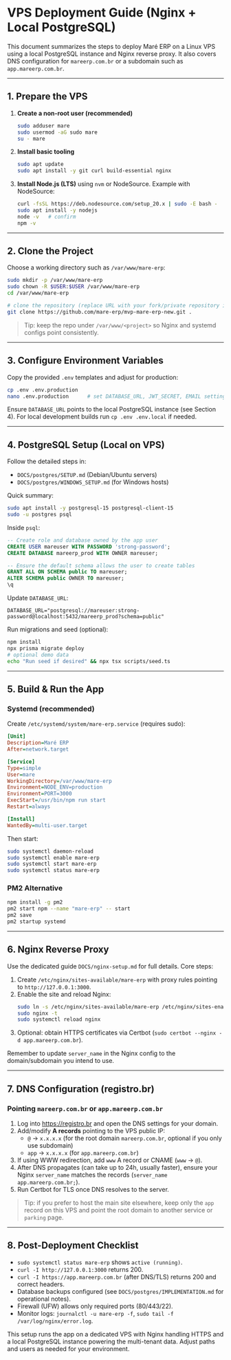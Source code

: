 # VPS Deployment Guide (Nginx + Local PostgreSQL)

This document summarizes the steps to deploy Maré ERP on a Linux VPS using a local PostgreSQL instance and Nginx reverse proxy. It also covers DNS configuration for `mareerp.com.br` or a subdomain such as `app.mareerp.com.br`.

---

## 1. Prepare the VPS

1. **Create a non-root user (recommended)**
   ```bash
   sudo adduser mare
   sudo usermod -aG sudo mare
   su - mare
   ```
2. **Install basic tooling**
   ```bash
   sudo apt update
   sudo apt install -y git curl build-essential nginx
   ```
3. **Install Node.js (LTS)** using `nvm` or NodeSource. Example with NodeSource:
   ```bash
   curl -fsSL https://deb.nodesource.com/setup_20.x | sudo -E bash -
   sudo apt install -y nodejs
   node -v   # confirm
   npm -v
   ```

---

## 2. Clone the Project

Choose a working directory such as `/var/www/mare-erp`:

```bash
sudo mkdir -p /var/www/mare-erp
sudo chown -R $USER:$USER /var/www/mare-erp
cd /var/www/mare-erp

# clone the repository (replace URL with your fork/private repository if needed)
git clone https://github.com/mare-erp/mvp-mare-erp-new.git .
```

> Tip: keep the repo under `/var/www/<project>` so Nginx and systemd configs point consistently.

---

## 3. Configure Environment Variables

Copy the provided `.env` templates and adjust for production:

```bash
cp .env .env.production
nano .env.production      # set DATABASE_URL, JWT_SECRET, EMAIL settings, etc.
```

Ensure `DATABASE_URL` points to the local PostgreSQL instance (see Section 4). For local development builds run `cp .env .env.local` if needed.

---

## 4. PostgreSQL Setup (Local on VPS)

Follow the detailed steps in:
- `DOCS/postgres/SETUP.md` (Debian/Ubuntu servers)
- `DOCS/postgres/WINDOWS_SETUP.md` (for Windows hosts)

Quick summary:
```bash
sudo apt install -y postgresql-15 postgresql-client-15
sudo -u postgres psql
```
Inside `psql`:
```sql
-- Create role and database owned by the app user
CREATE USER mareuser WITH PASSWORD 'strong-password';
CREATE DATABASE mareerp_prod WITH OWNER mareuser;

-- Ensure the default schema allows the user to create tables
GRANT ALL ON SCHEMA public TO mareuser;
ALTER SCHEMA public OWNER TO mareuser;
\q
```
Update `DATABASE_URL`:
```
DATABASE_URL="postgresql://mareuser:strong-password@localhost:5432/mareerp_prod?schema=public"
```
Run migrations and seed (optional):
```bash
npm install
npx prisma migrate deploy
# optional demo data
echo "Run seed if desired" && npx tsx scripts/seed.ts
```

---

## 5. Build & Run the App

### Systemd (recommended)
Create `/etc/systemd/system/mare-erp.service` (requires sudo):
```ini
[Unit]
Description=Maré ERP
After=network.target

[Service]
Type=simple
User=mare
WorkingDirectory=/var/www/mare-erp
Environment=NODE_ENV=production
Environment=PORT=3000
ExecStart=/usr/bin/npm run start
Restart=always

[Install]
WantedBy=multi-user.target
```
Then start:
```bash
sudo systemctl daemon-reload
sudo systemctl enable mare-erp
sudo systemctl start mare-erp
sudo systemctl status mare-erp
```

### PM2 Alternative
```bash
npm install -g pm2
pm2 start npm --name "mare-erp" -- start
pm2 save
pm2 startup systemd
```

---

## 6. Nginx Reverse Proxy

Use the dedicated guide `DOCS/nginx-setup.md` for full details. Core steps:

1. Create `/etc/nginx/sites-available/mare-erp` with proxy rules pointing to `http://127.0.0.1:3000`.
2. Enable the site and reload Nginx:
   ```bash
   sudo ln -s /etc/nginx/sites-available/mare-erp /etc/nginx/sites-enabled/
   sudo nginx -t
   sudo systemctl reload nginx
   ```
3. Optional: obtain HTTPS certificates via Certbot (`sudo certbot --nginx -d app.mareerp.com.br`).

Remember to update `server_name` in the Nginx config to the domain/subdomain you intend to use.

---

## 7. DNS Configuration (registro.br)

### Pointing `mareerp.com.br` or `app.mareerp.com.br`
1. Log into https://registro.br and open the DNS settings for your domain.
2. Add/modify **A records** pointing to the VPS public IP:
   - `@`  → `x.x.x.x` (for the root domain `mareerp.com.br`, optional if you only use subdomain)
   - `app` → `x.x.x.x` (for `app.mareerp.com.br`)
3. If using WWW redirection, add `www` A record or CNAME (`www` → `@`).
4. After DNS propagates (can take up to 24h, usually faster), ensure your Nginx `server_name` matches the records (`server_name app.mareerp.com.br;`).
5. Run Certbot for TLS once DNS resolves to the server.

> Tip: if you prefer to host the main site elsewhere, keep only the `app` record on this VPS and point the root domain to another service or `parking` page.

---

## 8. Post-Deployment Checklist
- `sudo systemctl status mare-erp` shows `active (running)`.
- `curl -I http://127.0.0.1:3000` returns 200.
- `curl -I https://app.mareerp.com.br` (after DNS/TLS) returns 200 and correct headers.
- Database backups configured (see `DOCS/postgres/IMPLEMENTATION.md` for operational notes).
- Firewall (UFW) allows only required ports (80/443/22).
- Monitor logs: `journalctl -u mare-erp -f`, `sudo tail -f /var/log/nginx/error.log`.

This setup runs the app on a dedicated VPS with Nginx handling HTTPS and a local PostgreSQL instance powering the multi-tenant data. Adjust paths and users as needed for your environment.

